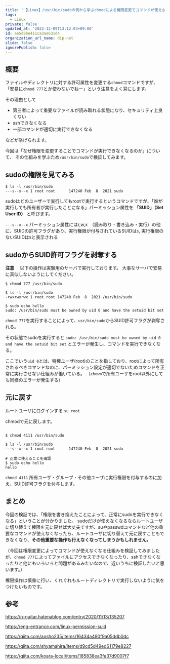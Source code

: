 ```yaml
---
title: '【Linux】/usr/bin/sudoの例から学ぶchmodによる権限変更でコマンドが使えなくなる仕組み '
tags:
  - Linux
private: false
updated_at: '2022-12-09T13:12:03+09:00'
id: ae5d8be411ca3ae631d4
organization_url_name: dip-net
slide: false
ignorePublish: false
---
```

## 概要
ファイルやディレクトリに対する許可属性を変更する`chmod`コマンドですが、
「安易に`chmod 777`とか使わないでねー」という注意をよく耳にします。

その理由として
- 第三者によって重要なファイルが読み取れる状態になり、セキュリティ上良くない
- sshできなくなる
- 一部コマンドが適切に実行できなくなる

などが挙げられます。

今回は「なぜ権限を変更することでコマンドが実行できなくなるのか」について、
その仕組みを学ぶため`/usr/bin/sudo`で検証してみます。

## sudoの権限を見てみる


```
$ ls -l /usr/bin/sudo
---s--x--x 1 root root      147240 Feb  8  2021 sudo
```
sudoはどのユーザーで実行してもrootで実行するというコマンドですが、「誰が実行しても所有者が実行したことになる」パーミッション属性を **「SUID」（Set User ID）** と呼びます。

`---s--x--x`
パーミッション属性にはr,w,x　（読み取り・書き込み・実行）の他に、SUIDの許可フラグがあり、実行権限が付与されているSUIDは`s`, 実行権限のないSUIDは`S`と表示される






## sudoからSUID許可フラグを剥奪する

**注意**　
以下の操作は実験用のサーバで実行しております。 
大事なサーバで安易に真似しないようにしてください。
```
$ chmod 777 /usr/bin/sudo

$ ls -l /usr/bin/sudo
-rwxrwxrwx 1 root root 147240 Feb  8  2021 /usr/bin/sudo

$ sudo echo hello
sudo: /usr/bin/sudo must be owned by uid 0 and have the setuid bit set
```

`chmod 777`を実行することによって、`usr/bin/sudo`からSUID許可フラグが剥奪される。

その状態でsudoを実行すると
`sudo: /usr/bin/sudo must be owned by uid 0 and have the setuid bit set`
とエラーが発生し、コマンドを実行できなくなる。

ここでいう`uid 0`とは、特権ユーザ(root)のことを指しており、rootによって所有されるべきコマンドなのに、パーミッション設定が適切でないためコマンドを正常に実行させない仕組みが働いている。
（`chown`で所有ユーザをroot以外にしても同様のエラーが発生する）

## 元に戻す

ルートユーザにログインする
`su root`

chmodで元に戻します。

```

$ chmod 4111 /usr/bin/sudo

$ ls -l /usr/bin/sudo
---s--x--x 1 root root      147240 Feb  8  2021 sudo

# 正常に使えることを確認
$ sudo echo hello
hello
```


`chmod 4111`
所有ユーザ・グループ・その他ユーザに実行権限を付与するのに加え、SUID許可フラグを付与します。

## まとめ
今回の検証では、「権限を書き換えたことによって、正常にsudoを実行できなくなる」ということが分かりました。
sudoだけが使えなくなるならルートユーザに切り替えて権限を元に戻せば大丈夫ですが、suやpasswdコマンドなど他の重要なコマンドが使えなくなったら、ルートユーザに切り替えて元に戻すこともできなくなり、**その他重要な操作も行えなくなってしまうかもしれません。**

（今回は権限変更によってコマンドが使えなくなる仕組みを検証してみましたが、`chmod 777`によってファイルにアクセスできなくなったり、sshできなくなったりと他にもいろいろと問題があるみたいなので、近いうちに検証したいと思います。）

権限操作は慎重に行い、くれぐれもルートディレクトリで実行しないように気をつけたいものです。

## 参考
https://n-guitar.hatenablog.com/entry/2020/11/13/135207

https://eng-entrance.com/linux-permission-suid

https://qiita.com/aosho235/items/16434a490f9a05ddb0dc

https://qiita.com/shyamahira/items/d9cd5d49ed61179e8227

https://qiita.com/koara-local/items/185838ea3fa37d9007f7
